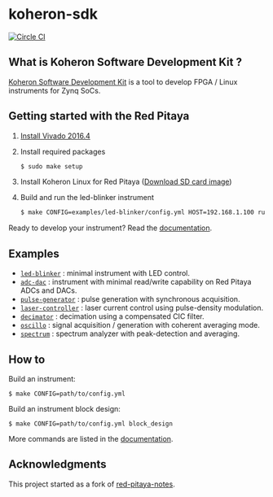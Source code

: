 # koheron-sdk

[![Circle CI](https://circleci.com/gh/Koheron/koheron-sdk.svg?style=shield)](https://circleci.com/gh/Koheron/koheron-sdk)

## What is Koheron Software Development Kit ?

[Koheron Software Development Kit](https://www.koheron.com/software-development-kit) is a tool to develop FPGA / Linux instruments for Zynq SoCs.

## Getting started with the Red Pitaya

1. [Install Vivado 2016.4](https://koheron.com/software-development-kit/documentation/setup-development-machine)

2. Install required packages

    ```bash
    $ sudo make setup
    ```

3. Install Koheron Linux for Red Pitaya ([Download SD card image](https://github.com/Koheron/koheron-sdk/releases))

4. Build and run the led-blinker instrument

    ```bash
    $ make CONFIG=examples/led-blinker/config.yml HOST=192.168.1.100 run
    ```

Ready to develop your instrument? Read the [documentation](https://www.koheron.com/software-development-kit/documentation).

## Examples

* [`led-blinker`](https://github.com/Koheron/koheron-sdk/tree/master/examples/led-blinker) : minimal instrument with LED control.
* [`adc-dac`](https://github.com/Koheron/koheron-sdk/tree/master/examples/adc-dac) : instrument with minimal read/write capability on Red Pitaya ADCs and DACs.
* [`pulse-generator`](https://github.com/Koheron/koheron-sdk/tree/master/examples/pulse-generator) : pulse generation with synchronous acquisition.
* [`laser-controller`](https://github.com/Koheron/koheron-sdk/tree/master/examples/decimator) : laser current control using pulse-density modulation.
* [`decimator`](https://github.com/Koheron/koheron-sdk/tree/master/examples/decimator) : decimation using a compensated CIC filter.
* [`oscillo`](https://github.com/Koheron/koheron-sdk/tree/master/examples/oscillo) : signal acquisition / generation with coherent averaging mode.
* [`spectrum`](https://github.com/Koheron/koheron-sdk/tree/master/examples/spectrum) : spectrum analyzer with peak-detection and averaging.

## How to

Build an instrument:
```
$ make CONFIG=path/to/config.yml
```

Build an instrument block design:
```
$ make CONFIG=path/to/config.yml block_design
```

More commands are listed in the [documentation](https://www.koheron.com/software-development-kit/documentation/build-run-makefile).

## Acknowledgments

This project started as a fork of [red-pitaya-notes](https://github.com/pavel-demin/red-pitaya-notes).